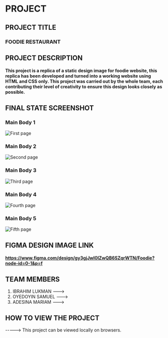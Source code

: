 # PROJECT

## PROJECT TITLE
### FOODIE RESTAURANT



## PROJECT DESCRIPTION 
#### This project is a replica of a static design image for foodie website, this replica has been developed and turned into a working website using HTML and CSS only. This project was carried out by the whole team, each contributing their level of creativity to ensure this design looks closely as possible.



## FINAL STATE SCREENSHOT
### Main Body 1
![First page](https://github.com/user-attachments/assets/455bba2e-60e6-48fb-8cee-8b1f3c5a70a9)

### Main Body 2
![Second page](https://github.com/user-attachments/assets/c154ebe7-fcc3-420a-b104-8f9e978d37cf)

### Main Body 3
![Third page](https://github.com/user-attachments/assets/247ef010-23a1-4747-b287-3c5b0ca56736)

### Main Body 4
![Fourth page](https://github.com/user-attachments/assets/c89143f2-e07c-4e75-81c0-a65838bcff48)

### Main Body 5
![Fifth page](https://github.com/user-attachments/assets/4c9cf4f1-7732-45f0-89e4-3e92bdc4649b)






## FIGMA DESIGN IMAGE LINK 
#### https://www.figma.com/design/gy3gjJwI0IZwQB6SZqrWTN/Foodie?node-id=0-1&p=f




## TEAM MEMBERS 
1. IBRAHIM LUKMAN   --->
2. OYEDOYIN SAMUEL  ---> 
3. ADESINA MARIAM   --->




## HOW TO VIEW THE PROJECT 
-----> This project can be viewed locally on browsers.








